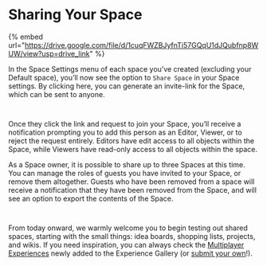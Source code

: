 # Sharing Your Space

{% embed url="https://drive.google.com/file/d/1cuqFWZBJyfnTi57GQqU1dJQubfnp8WUW/view?usp=drive_link" %}

In the Space Settings menu of each space you’ve created (excluding your Default space), you’ll now see the option to `Share Space` in your Space settings. By clicking here, you can generate an invite-link for the Space, which can be sent to anyone.

<div>

<figure><img src="../../.gitbook/assets/image (57).png" alt=""><figcaption></figcaption></figure>

 

<figure><img src="../../.gitbook/assets/image (56).png" alt=""><figcaption></figcaption></figure>

</div>

Once they click the link and request to join your Space, you’ll receive a notification prompting you to add this person as an Editor, Viewer, or to reject the request entirely. Editors have edit access to all objects within the Space, while Viewers have read-only access to all objects within the space.

As a Space owner, it is possible to share up to three Spaces at this time. You can manage the roles of guests you have invited to your Space, or remove them altogether. Guests who have been removed from a space will receive a notification that they have been removed from the Space, and will see an option to export the contents of the Space.

<div>

<figure><img src="../../.gitbook/assets/image (63).png" alt=""><figcaption></figcaption></figure>

 

<figure><img src="../../.gitbook/assets/image (61).png" alt=""><figcaption></figcaption></figure>

</div>

From today onward, we warmly welcome you to begin testing out shared spaces, starting with the small things: idea boards, shopping lists, projects, and wikis. If you need inspiration, you can always check the [Multiplayer Experiences](https://gallery.any.coop) newly added to the Experience Gallery (or [submit your own](../../use-cases/any-experience-gallery.md)!).
